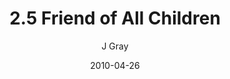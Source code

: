---
title: '2.5 Friend of All Children'
alt: 'Mysteries of the Arcana'
date: '2010-04-26'
author: 'J Gray'
artist: 'Keira'
chapter: '2 All the Way Down'
filler: false
---